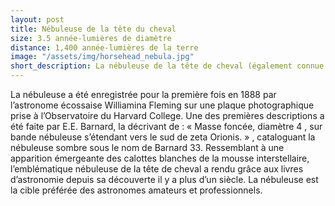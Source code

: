 ```yaml
---
layout: post
title: Nébuleuse de la tête du cheval 
size: 3.5 année-lumières de diamètre
distance: 1,400 année-lumières de la terre
image: "/assets/img/horsehead_nebula.jpg"
short_description: La nébuleuse de la tête de cheval (également connue sous le nom de Barnard 33) est une petite nébuleuse sombre de la constellation Orion.
---
```


La nébuleuse a été enregistrée pour la première fois en 1888 par l’astronome écossaise Williamina Fleming sur une plaque photographique prise à l’Observatoire du Harvard College. Une des premières descriptions a été faite par E.E. Barnard, la décrivant de : « Masse foncée, diamètre 4 , sur bande nébuleuse s’étendant vers le sud de zeta Orionis. » , cataloguant la nébuleuse sombre sous le nom de Barnard 33.
Ressemblant à une apparition émergeante des calottes blanches de la mousse interstellaire, l’emblématique nébuleuse de la tête de cheval a rendu grâce aux livres d’astronomie depuis sa découverte il y a plus d’un siècle. La nébuleuse est la cible préférée des astronomes amateurs et professionnels.
